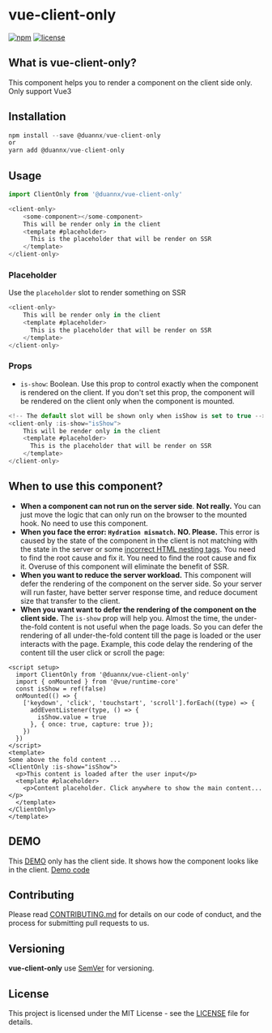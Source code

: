 # vue-client-only

[![npm](https://img.shields.io/npm/v/vue-client-only.svg)](https://www.npmjs.com/package/vue-client-only)
[![license](https://img.shields.io/github/license/duannx/vue-client-only.svg)]()



## What is vue-client-only?

This component helps you to render a component on the client side only. Only support Vue3

## Installation

```js
npm install --save @duannx/vue-client-only
or
yarn add @duannx/vue-client-only
```

## Usage

```js
import ClientOnly from '@duannx/vue-client-only'

<client-only>
    <some-component></some-component>
    This will be render only in the client
    <template #placeholder>
      This is the placeholder that will be render on SSR
    </template>
</client-only>
```

### Placeholder
Use the `placeholder` slot to render something on SSR
```js
<client-only>
    This will be render only in the client
    <template #placeholder>
      This is the placeholder that will be render on SSR
    </template>
</client-only>
```

### Props
- `is-show`: Boolean. Use this prop to control exactly when the component is rendered on the client. If you don't set this prop, the component will be rendered on the client only when the component is mounted.
```js
<!-- The default slot will be shown only when isShow is set to true -->
<client-only :is-show="isShow">
    This will be render only in the client
    <template #placeholder>
      This is the placeholder that will be render on SSR
    </template>
</client-only>
```

## When to use this component?
- **When a component can not run on the server side**. **Not really.** You can just move the logic that can only run on the browser to the mounted hook. No need to use this component.
- **When you face the error: `Hydration mismatch`.** **NO. Please.** This error is caused by the state of the component in the client is not matching with the state in the server or some [incorrect HTML nesting tags](https://vuejs.org/guide/scaling-up/ssr.html#hydration-mismatch). You need to find the root cause and fix it. You need to find the root cause and fix it. Overuse of this component will eliminate the benefit of SSR.
- **When you want to reduce the server workload.** This component will defer the rendering of the component on the server side. So your server will run faster, have better server response time, and reduce document size that transfer to the client.
- **When you want want to defer the rendering of the component on the client side.** The `is-show` prop will help you. Almost the time, the under-the-fold content is not useful when the page loads. So you can defer the rendering of all under-the-fold content till the page is loaded or the user interacts with the page.
Example, this code delay the rendering of the content till the user click or scroll the page: 
```vue
<script setup>
  import ClientOnly from '@duannx/vue-client-only'
  import { onMounted } from '@vue/runtime-core'
  const isShow = ref(false)
  onMounted(() => {
    ['keydown', 'click', 'touchstart', 'scroll'].forEach((type) => {
      addEventListener(type, () => {
        isShow.value = true
      }, { once: true, capture: true });
    })
  })
</script>
<template>
Some above the fold content ...
<ClientOnly :is-show="isShow">
  <p>This content is loaded after the user input</p>
  <template #placeholder>
    <p>Content placeholder. Click anywhere to show the main content...</p>
  </template>
</ClientOnly>
</template>

```

## DEMO
This [DEMO](https://duannx.github.io/vue-client-only/) only has the client side. It shows how the component looks like in the client. [Demo code](https://github.com/duannx/vue-client-only/blob/main/dev/src/App.vue)

## Contributing

Please read [CONTRIBUTING.md](./CONTRIBUTING.md) for details on our code of
conduct, and the process for submitting pull requests to us.

## Versioning

**vue-client-only** use [SemVer](http://semver.org/) for versioning.

## License

This project is licensed under the MIT License - see the [LICENSE](LICENSE) file
for details.
